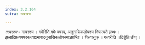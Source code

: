 ```yaml
---
index: 3.2.164
sutra: गत्वरश्च

---
```

_गत्वरश्च_ - गत्वरश्च । गमेरिति.गमेः क्वरप्, अनुनासिकलोपश्च निपात्यते इत्र्थः । झलादिप्रत्ययपरकत्वाऽभावादनुनासिकलोपस्याऽप्राप्तिः । पित्त्वात्तुक् । गत्वरीति ।टिड्ढे॑ति ङीप् ।